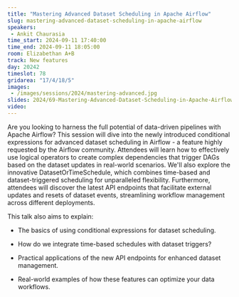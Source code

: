 ```yaml
---
title: "Mastering Advanced Dataset Scheduling in Apache Airflow"
slug: mastering-advanced-dataset-scheduling-in-apache-airflow
speakers:
 - Ankit Chaurasia
time_start: 2024-09-11 17:40:00
time_end: 2024-09-11 18:05:00
room: Elizabethan A+B
track: New features
day: 20242
timeslot: 78
gridarea: "17/4/18/5"
images: 
 - /images/sessions/2024/mastering-advanced.jpg
slides: 2024/69-Mastering-Advanced-Dataset-Scheduling-in-Apache-Airflow.pdf
video: 
---
```


Are you looking to harness the full potential of data-driven pipelines with Apache Airflow? This session will dive into the newly introduced conditional expressions for advanced dataset scheduling in Airflow - a feature highly requested by the Airflow community. Attendees will learn how to effectively use logical operators to create complex dependencies that trigger DAGs based on the dataset updates in real-world scenarios. We'll also explore the innovative DatasetOrTimeSchedule, which combines time-based and dataset-triggered scheduling for unparalleled flexibility. Furthermore, attendees will discover the latest API endpoints that facilitate external updates and resets of dataset events, streamlining workflow management across different deployments.
 
 
 
 This talk also aims to explain:
 
 - The basics of using conditional expressions for dataset scheduling.
 
 - How do we integrate time-based schedules with dataset triggers?
 
 - Practical applications of the new API endpoints for enhanced dataset management.
 
 - Real-world examples of how these features can optimize your data workflows.